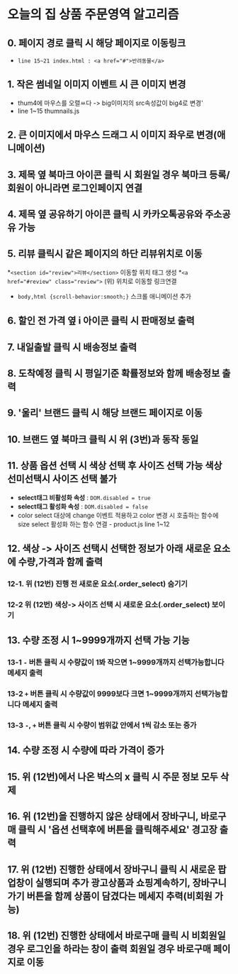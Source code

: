 # 오늘의 집 상품 주문영역 알고리즘
## 0. 페이지 경로 클릭 시 해당 페이지로 이동링크
* `line 15~21 index.html : <a href="#">반려동물</a>`
## 1. 작은 썸네일 이미지 이벤트 시 큰 이미지 변경 
* thum4에 마우스를 오렬ㅆ다 -> big이미지의 src속성값이 big4로 변경'
* line 1~15 thumnails.js
## 2. 큰 이미지에서 마우스 드래그 시 이미지 좌우로 변경(애니메이션)
## 3. 제목 옆 북마크 아이콘 클릭 시 회원일 경우 북마크 등록/회원이 아니라면 로그인페이지 연결
## 4. 제목 옆 공유하기 아이콘 클릭 시 카카오톡공유와 주소공유 가능
## 5. 리뷰 클릭시 같은 페이지의 하단 리뷰위치로 이동
*`<section id="review">리뷰</section>` 이동할 위치 태그 생성
*`<a href="#review" class="review">` (위) 위치로 이동할 링크연결
* `body,html {scroll-behavior:smooth;}` 스크롤 애니메이션 추가
## 6. 할인 전 가격 옆 i 아이콘 클릭 시 판매정보 출력
## 7. 내일출발 클릭 시 배송정보 출력
## 8. 도착예정 클릭 시 평일기준 확률정보와 함께 배송정보 출력
## 9. '울리' 브랜드 클릭 시 해당 브랜드 페이지로 이동
## 10. 브랜드 옆 북마크 클릭 시 위 (3번)과 동작 동일
## 11. 상품 옵션 선택 시 색상 선택 후 사이즈 선택 가능 색상 선미선택시 사이즈 선택 불가
* **select태그 비활성화 속성** : `DOM.disabled = true`
* **select태그 활성화 속성** : `DOM.disabled = false`
* color select 대상에 change 이벤트 적용하고 color 변경 시 호출하는 함수에 size select 활성화 하는 함수 연결 -  product.js line 1~12
## 12. 색상 -> 사이즈 선택시 선택한 정보가 아래 새로운 요소에 수량,가격과 함께 출력
### 12-1. 위 (12번) 진행 전 새로운 요소(.order_select) 숨기기
### 12-2  위 (12번) 색상-> 사이즈 선택 시 새로운 요소(.order_select) 보이기
## 13. 수량 조정 시 1~9999개까지 선택 가능 기능
### 13-1 `-` 버튼 클릭 시 수량값이 1봐 작으면 1~9999개까지 선택가능합니다 메세지 출력
### 13-2 `+` 버튼 클릭 시 수량값이 9999보다 크면 1~9999개까지 선택가능합니다 메세지 출력
### 13-3 `-`, `+` 버튼 클릭 시 수량이 범위값 안에서 1씩 감소 또는 증가
## 14. 수량 조정 시 수량에 따라 가격이 증가
## 15. 위 (12번)에서 나온 박스의 x 클릭 시 주문 정보 모두 삭제
## 16. 위 (12번)을 진행하지 않은 상태에서 장바구니, 바로구매 클릭 시 '옵션 선택후에 버튼을 클릭해주세요' 경고장 출력
## 17. 위 (12번) 진행한 상태에서 장바구니 클릭 시 새로운 팝업창이 실행되며 추가 광고상품과 쇼핑계속하기, 장바구니 가기 버튼을 함께 상품이 담겼다는 메세지 추력(비회원 가능)
## 18. 위 (12번) 진행한 상태에서 바로구매 클릭 시 비회원일 경우 로그인을 하라는 창이 출력 회원일 경우 바로구매 페이지로 이동